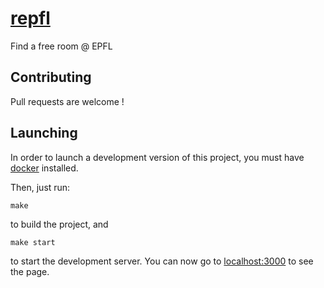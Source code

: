 # [repfl](https://louismerlin.github.io/repfl/)
Find a free room @ EPFL

## Contributing

Pull requests are welcome !

## Launching

In order to launch a development version of this project, you must have [docker](https://docker.com) installed.

Then, just run:

```
make
```

to build the project, and

```
make start
```

to start the development server. You can now go to [localhost:3000](http://localhost:3000) to see the page.